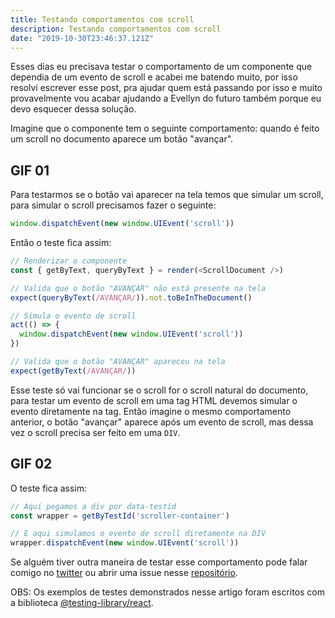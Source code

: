 ```yaml
---
title: Testando comportamentos com scroll
description: Testando comportamentos com scroll
date: "2019-10-30T23:46:37.121Z"
---
```


Esses dias eu precisava testar o comportamento de um componente que dependia de um evento de scroll e acabei me batendo muito, por isso resolvi escrever esse post, pra ajudar quem está passando por isso e muito provavelmente vou acabar ajudando a Evellyn do futuro também porque eu devo esquecer dessa solução.

Imagine que o componente tem o seguinte comportamento: quando é feito um scroll no documento aparece um botão "avançar".

## GIF 01

Para testarmos se o botão vai aparecer na tela temos que simular um scroll, para simular o scroll precisamos fazer o seguinte:

```javascript
window.dispatchEvent(new window.UIEvent('scroll'))
```

Então o teste fica assim:

```javascript
// Renderizar o componente
const { getByText, queryByText } = render(<ScrollDocument />)

// Valida que o botão "AVANÇAR" não está presente na tela
expect(queryByText(/AVANÇAR/)).not.toBeInTheDocument()

// Simula o evento de scroll
act(() => {
  window.dispatchEvent(new window.UIEvent('scroll'))
})

// Valida que o botão "AVANÇAR" apareceu na tela
expect(getByText(/AVANÇAR/))
```

Esse teste só vai funcionar se o scroll for o scroll natural do documento, para testar um evento de scroll em uma tag HTML devemos simular o evento diretamente na tag. Então imagine o mesmo comportamento anterior, o botão "avançar" aparece após um evento de scroll, mas dessa vez o scroll precisa ser feito em uma `DIV`.

## GIF 02

O teste fica assim:

```javascript
// Aqui pegamos a div por data-testid
const wrapper = getByTestId('scroller-container')

// E aqui simulamos o evento de scroll diretamente na DIV
wrapper.dispatchEvent(new window.UIEvent('scroll'))
```

Se alguém tiver outra maneira de testar esse comportamento pode falar comigo no [twitter](https://twitter.com/eveleww) ou abrir uma issue nesse [repositório]().

OBS: Os exemplos de testes demonstrados nesse artigo foram escritos com a biblioteca [@testing-library/react](https://github.com/testing-library/react-testing-library).